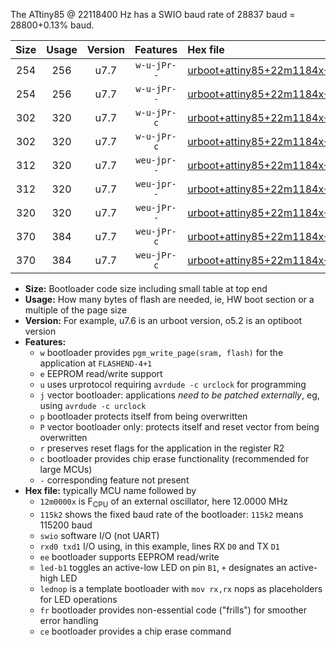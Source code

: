 The ATtiny85 @ 22118400 Hz has a SWIO baud rate of 28837 baud = 28800+0.13% baud.

|Size|Usage|Version|Features|Hex file|
|:-:|:-:|:-:|:-:|:--|
|254|256|u7.7|`w-u-jPr--`|[urboot+attiny85+22m1184x+++28k8_swio_rxb4_txb3_led+b1.hex](https://raw.githubusercontent.com/stefanrueger/urboot.hex/main/mcus/attiny85/external_oscillator/fcpu+22m1184_Hz/br+++28k8_bps/urboot+attiny85+22m1184x+++28k8_swio_rxb4_txb3_led+b1.hex)|
|254|256|u7.7|`w-u-jPr--`|[urboot+attiny85+22m1184x+++28k8_swio_rxb4_txb3_lednop.hex](https://raw.githubusercontent.com/stefanrueger/urboot.hex/main/mcus/attiny85/external_oscillator/fcpu+22m1184_Hz/br+++28k8_bps/urboot+attiny85+22m1184x+++28k8_swio_rxb4_txb3_lednop.hex)|
|302|320|u7.7|`w-u-jPr-c`|[urboot+attiny85+22m1184x+++28k8_swio_rxb4_txb3_led+b1_fr_ce.hex](https://raw.githubusercontent.com/stefanrueger/urboot.hex/main/mcus/attiny85/external_oscillator/fcpu+22m1184_Hz/br+++28k8_bps/urboot+attiny85+22m1184x+++28k8_swio_rxb4_txb3_led+b1_fr_ce.hex)|
|302|320|u7.7|`w-u-jPr-c`|[urboot+attiny85+22m1184x+++28k8_swio_rxb4_txb3_lednop_fr_ce.hex](https://raw.githubusercontent.com/stefanrueger/urboot.hex/main/mcus/attiny85/external_oscillator/fcpu+22m1184_Hz/br+++28k8_bps/urboot+attiny85+22m1184x+++28k8_swio_rxb4_txb3_lednop_fr_ce.hex)|
|312|320|u7.7|`weu-jpr--`|[urboot+attiny85+22m1184x+++28k8_swio_rxb4_txb3_ee_led+b1.hex](https://raw.githubusercontent.com/stefanrueger/urboot.hex/main/mcus/attiny85/external_oscillator/fcpu+22m1184_Hz/br+++28k8_bps/urboot+attiny85+22m1184x+++28k8_swio_rxb4_txb3_ee_led+b1.hex)|
|312|320|u7.7|`weu-jpr--`|[urboot+attiny85+22m1184x+++28k8_swio_rxb4_txb3_ee_lednop.hex](https://raw.githubusercontent.com/stefanrueger/urboot.hex/main/mcus/attiny85/external_oscillator/fcpu+22m1184_Hz/br+++28k8_bps/urboot+attiny85+22m1184x+++28k8_swio_rxb4_txb3_ee_lednop.hex)|
|320|320|u7.7|`weu-jPr--`|[urboot+attiny85+22m1184x+++28k8_swio_rxb4_txb3_ee.hex](https://raw.githubusercontent.com/stefanrueger/urboot.hex/main/mcus/attiny85/external_oscillator/fcpu+22m1184_Hz/br+++28k8_bps/urboot+attiny85+22m1184x+++28k8_swio_rxb4_txb3_ee.hex)|
|370|384|u7.7|`weu-jPr-c`|[urboot+attiny85+22m1184x+++28k8_swio_rxb4_txb3_ee_led+b1_fr_ce.hex](https://raw.githubusercontent.com/stefanrueger/urboot.hex/main/mcus/attiny85/external_oscillator/fcpu+22m1184_Hz/br+++28k8_bps/urboot+attiny85+22m1184x+++28k8_swio_rxb4_txb3_ee_led+b1_fr_ce.hex)|
|370|384|u7.7|`weu-jPr-c`|[urboot+attiny85+22m1184x+++28k8_swio_rxb4_txb3_ee_lednop_fr_ce.hex](https://raw.githubusercontent.com/stefanrueger/urboot.hex/main/mcus/attiny85/external_oscillator/fcpu+22m1184_Hz/br+++28k8_bps/urboot+attiny85+22m1184x+++28k8_swio_rxb4_txb3_ee_lednop_fr_ce.hex)|

- **Size:** Bootloader code size including small table at top end
- **Usage:** How many bytes of flash are needed, ie, HW boot section or a multiple of the page size
- **Version:** For example, u7.6 is an urboot version, o5.2 is an optiboot version
- **Features:**
  + `w` bootloader provides `pgm_write_page(sram, flash)` for the application at `FLASHEND-4+1`
  + `e` EEPROM read/write support
  + `u` uses urprotocol requiring `avrdude -c urclock` for programming
  + `j` vector bootloader: applications *need to be patched externally*, eg, using `avrdude -c urclock`
  + `p` bootloader protects itself from being overwritten
  + `P` vector bootloader only: protects itself and reset vector from being overwritten
  + `r` preserves reset flags for the application in the register R2
  + `c` bootloader provides chip erase functionality (recommended for large MCUs)
  + `-` corresponding feature not present
- **Hex file:** typically MCU name followed by
  + `12m0000x` is F<sub>CPU</sub> of an external oscillator, here 12.0000 MHz
  + `115k2` shows the fixed baud rate of the bootloader: `115k2` means 115200 baud
  + `swio` software I/O (not UART)
  + `rxd0 txd1` I/O using, in this example, lines RX `D0` and TX `D1`
  + `ee` bootloader supports EEPROM read/write
  + `led-b1` toggles an active-low LED on pin `B1`, `+` designates an active-high LED
  + `lednop` is a template bootloader with `mov rx,rx` nops as placeholders for LED operations
  + `fr` bootloader provides non-essential code ("frills") for smoother error handling
  + `ce` bootloader provides a chip erase command
